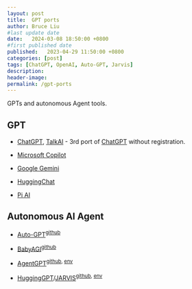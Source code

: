 ```yaml
---
layout: post
title:  GPT ports
author: Bruce Liu
#last update date
date:   2024-03-08 18:50:00 +0800
#first published date
published:   2023-04-29 11:50:00 +0800
categories: [post]
tags: [ChatGPT, OpenAI, Auto-GPT, Jarvis]
description: 
header-image: 
permalink: /gpt-ports
---
```


GPTs and autonomous Agent tools.

<!--the above is the excerpt-->
<!--more-->
<!--the following is the text-->

## GPT

- [ChatGPT], [TalkAI] - 3rd port of [ChatGPT] without registration.

- [Microsoft Copilot]

- [Google Gemini]

- [HuggingChat]

- [Pi AI]

## Autonomous AI Agent

- [Auto-GPT]<sup>[github](https://github.com/Significant-Gravitas/Auto-GPT)</sup>

- [BabyAGI]<sup>[github](https://github.com/yoheinakajima/babyagi)</sup>

- [AgentGPT]<sup>[github](https://github.com/reworkd/AgentGPT), [env](https://agentgpt.reworkd.ai/)</sup>

- [HuggingGPT]/[JARVIS]<sup>[github](https://github.com/microsoft/JARVIS), [env](https://huggingface.co/spaces/microsoft/HuggingGPT)</sup>


<!--links-->
[ChatGPT]:https://chat.openai.com/
[Microsoft Copilot]:https://www.bing.com/search?form=CHRD01&q=Bing+AI&showconv=1
[Google Gemini]:https://gemini.google.com/
[HuggingChat]:https://huggingface.co/chat/
[Auto-GPT]:https://github.com/Significant-Gravitas/Auto-GPT
[BabyAGI]:https://github.com/yoheinakajima/babyagi
[AgentGPT]:https://github.com/reworkd/AgentGPT
[HuggingGPT]:https://github.com/microsoft/JARVIS
[JARVIS]:https://github.com/microsoft/JARVIS
[TalkAI]:https://talkai.info/chat/
[Pi AI]: https://pi.ai/chat

